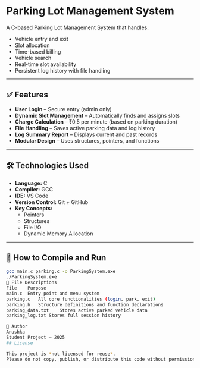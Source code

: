 # Parking Lot Management System

A C-based Parking Lot Management System that handles:

- Vehicle entry and exit  
- Slot allocation  
- Time-based billing  
- Vehicle search  
- Real-time slot availability  
- Persistent log history with file handling  

---

## ✅ Features

- **User Login** – Secure entry (admin only)  
- **Dynamic Slot Management** – Automatically finds and assigns slots  
- **Charge Calculation** – ₹0.5 per minute (based on parking duration)  
- **File Handling** – Saves active parking data and log history  
- **Log Summary Report** – Displays current and past records  
- **Modular Design** – Uses structures, pointers, and functions  

---

## 🛠 Technologies Used

- **Language:** C  
- **Compiler:** GCC  
- **IDE:** VS Code  
- **Version Control:** Git + GitHub  
- **Key Concepts:**  
  - Pointers  
  - Structures  
  - File I/O  
  - Dynamic Memory Allocation  

---

## 🧪 How to Compile and Run

```bash
gcc main.c parking.c -o ParkingSystem.exe
./ParkingSystem.exe
📁 File Descriptions
File	Purpose
main.c	Entry point and menu system
parking.c	All core functionalities (login, park, exit)
parking.h	Structure definitions and function declarations
parking_data.txt	Stores active parked vehicle data
parking_log.txt	Stores full session history

👤 Author
Anushka
Student Project – 2025
## License

This project is *not licensed for reuse*.  
Please do not copy, publish, or distribute this code without permission.

